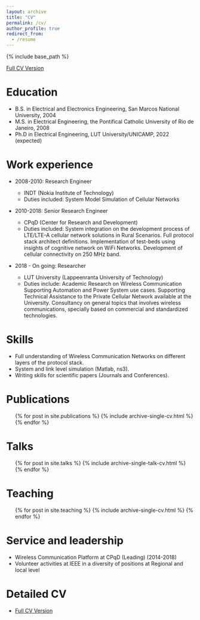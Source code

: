 ```yaml
---
layout: archive
title: "CV"
permalink: /cv/
author_profile: true
redirect_from:
  - /resume
---
```


{% include base_path %}

[Full CV Version](http://aikonbrasil.github.io/web/files/cv.pdf)


Education
======
* B.S. in Electrical and Electronics Engineering, San Marcos National University, 2004
* M.S. in Electrical Engineering, the Pontifical Catholic University of Rio de Janeiro, 2008
* Ph.D in Electrical Engineering, LUT University/UNICAMP, 2022 (expected)

Work experience
======
* 2008-2010: Research Engineer
  * INDT (Nokia Institute of Technology)
  * Duties included: System Model Simulation of Cellular Networks

* 2010-2018: Senior Research Engineer
  * CPqD (Center for Research and Development)
  * Duties included: System integration on the development process of LTE/LTE-A cellular network solutions in Rural Scenarios. Full protocol stack architect definitions. Implementation of test-beds using insights of cognitive network on WiFi Networks. Development of cellular connectivity on 250 MHz band.

* 2018 - On going: Researcher
  * LUT University (Lappeenranta University of Technology)
  * Duties include: Academic Research on Wireless Communication Supporting Automation and Power System use cases. Supporting Technical Assistance to the Private Cellular Network available at the University. Consultancy on general topics that involves wireless communications, specially based on commercial and standardized technologies.
  
Skills
======
* Full understanding of Wireless Communication Networks on different layers of the protocol stack.
* System and link level simulation (Matlab, ns3).
* Writing skills for scientific papers (Journals and Conferences).

Publications
======
  <ul>{% for post in site.publications %}
    {% include archive-single-cv.html %}
  {% endfor %}</ul>
  
Talks
======
  <ul>{% for post in site.talks %}
    {% include archive-single-talk-cv.html %}
  {% endfor %}</ul>
  
Teaching
======
  <ul>{% for post in site.teaching %}
    {% include archive-single-cv.html %}
  {% endfor %}</ul>
  
Service and leadership
======
* Wireless Communication Platform at CPqD (Leading)  (2014-2018)
* Volunteer activities at IEEE in a diversity of positions at Regional and local level

Detailed CV
======
* [Full CV Version](http://aikonbrasil.github.io/web/files/cv.pdf)
